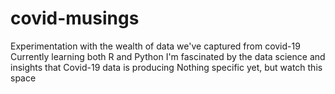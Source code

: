 # covid-musings
Experimentation with the wealth of data we've captured from covid-19
Currently learning both R and Python
I'm fascinated by the data science and insights that Covid-19 data is producing
Nothing specific yet, but watch this space
